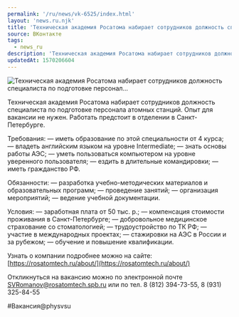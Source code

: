 ```yaml
---
permalink: '/ru/news/vk-6525/index.html'
layout: 'news.ru.njk'
title: 'Техническая академия Росатома набирает сотрудников должность специалиста по подготовке персонал…'
source: ВКонтакте
tags:
  - news_ru
description: 'Техническая академия Росатома набирает сотрудников должность специалиста по подготовке персонал…'
updatedAt: 1570206604
---
```

![Техническая академия Росатома набирает сотрудников должность специалиста по подготовке персонал…](https://sun9-67.userapi.com/impf/c851428/v851428149/1d6ec5/pzBZA7q-9PE.jpg?size=1280x642&quality=96&proxy=1&sign=6705bc2fc67fb7e0baffb79c90db92ce&c_uniq_tag=aps8r0ddJ6bJOWAzYNbt9r_H9e8V7tsUIwqFfs0TuRk&type=album)

Техническая академия Росатома набирает сотрудников должность специалиста по подготовке персонала атомных станций. Опыт для вакансии не нужен. Работать предстоит в отделении в Санкт-Петербурге.

Требования:
— иметь образование по этой специальности от 4 курса;
— владеть английским языком на уровне Intermediate;
— знать основы работы АЭС;
— уметь пользоваться компьютером на уровне уверенного пользователя;
— ездить в длительные командировки;
— иметь гражданство РФ.

Обязанности:
— разработка учебно-методических материалов и образовательных программ;
— проведение занятий;
— организация мероприятий;
— ведение учебной документации.

Условия:
— заработная плата от 50 тыс. р.;
— компенсация стоимости проживания в Санкт-Петербурге;
— добровольное медицинское страхование со стоматологией;
— трудоустройство по ТК РФ;
— участие в международных проектах;
— стажировки на АЭС в России и за рубежом;
— обучение и повышение квалификации.

Узнать о компании подробнее можно на сайте:
[https://rosatomtech.ru/about/](https://rosatomtech.ru/about/)

Откликнуться на вакансию можно по электронной почте SVRomanov@rosatomtech.spb.ru
или по тел. 8 (812) 394-73-55,
8 (931) 325-84-55

#Вакансия@physvsu
